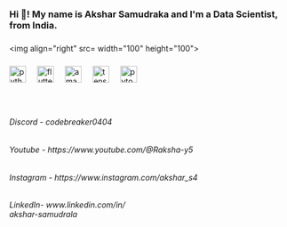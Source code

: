 <h3 align="left">Hi 👋! My name is Akshar Samudraka and I'm a Data Scientist, from India.</h3>

###

<img align="right" src= width="100" height="100">


###

<div align="left">
  <img src="https://cdn.jsdelivr.net/gh/devicons/devicon/icons/python/python-original.svg" height="30" alt="python logo"  />
  <img width="12" />
  <img src="https://cdn.jsdelivr.net/gh/devicons/devicon/icons/flutter/flutter-original.svg" height="30" alt="flutter logo"  />
  <img width="12" />
  <img src="https://cdn.jsdelivr.net/gh/devicons/devicon/icons/amazonwebservices/amazonwebservices-line-wordmark.svg" height="30" alt="amazonwebservices logo"  />
  <img width="12" />
  <img src="https://cdn.jsdelivr.net/gh/devicons/devicon/icons/tensorflow/tensorflow-original.svg" height="30" alt="tensorflow logo"  />
  <img width="12" />
  <img src="https://cdn.jsdelivr.net/gh/devicons/devicon/icons/pytorch/pytorch-original.svg" height="30" alt="pytorch logo"  />
</div>

###

<br clear="both">

<h6 align="left">Discord - codebreaker0404</h6>

###

<h6 align="left">Youtube - https://www.youtube.com/@Raksha-y5</h6>

###

<h6 align="left">Instagram - https://www.instagram.com/akshar_s4</h6>

###

<h6 align="left">LinkedIn- www.linkedin.com/in/<br>akshar-samudrala</h6>

###
